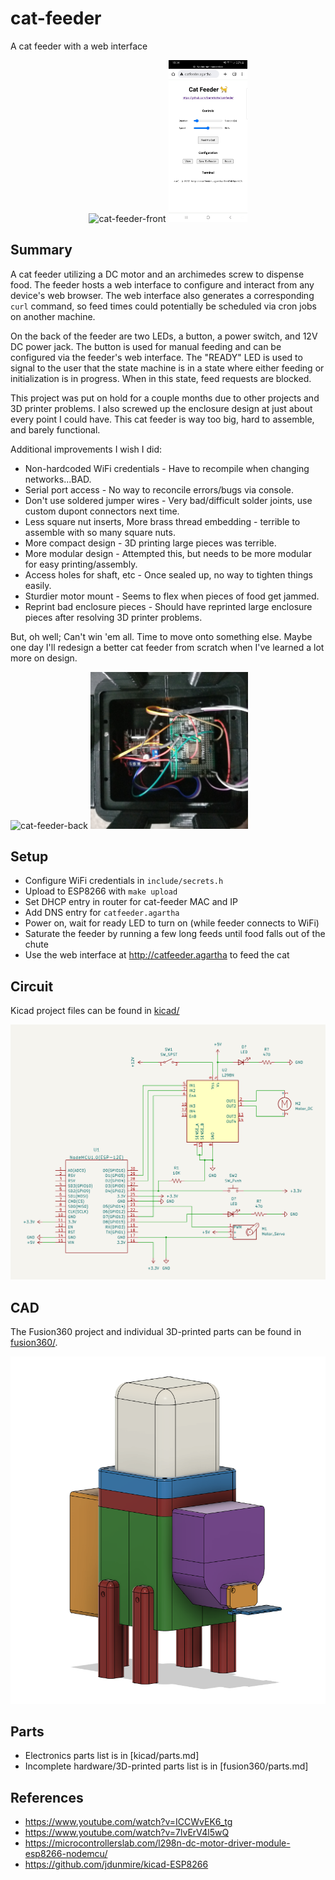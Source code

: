 # cat-feeder

A cat feeder with a web interface

<p align="middle">
  <img src="images/cat-feeder-front.jpg" alt="cat-feeder-front" width="50%" height="50%"/>
  <img src="images/web-interface.jpg" alt="web-interface" width="25%" height="25%"/>
</p>

## Summary

A cat feeder utilizing a DC motor and an archimedes screw to dispense food.
The feeder hosts a web interface to configure and interact from any device's web browser.
The web interface also generates a corresponding `curl` command, so feed times could potentially be scheduled via cron jobs on another machine.

On the back of the feeder are two LEDs, a button, a power switch, and 12V DC power jack.
The button is used for manual feeding and can be configured via the feeder's web interface.
The "READY" LED is used to signal to the user that the state machine is in a state where either feeding or
initialization is in progress. When in this state, feed requests are blocked.

This project was put on hold for a couple months due to other projects and 3D printer problems.
I also screwed up the enclosure design at just about every point I could have.
This cat feeder is way too big, hard to assemble, and barely functional.

Additional improvements I wish I did:

- Non-hardcoded WiFi credentials - Have to recompile when changing networks...BAD.
- Serial port access - No way to reconcile errors/bugs via console.
- Don't use soldered jumper wires - Very bad/difficult solder joints, use custom dupont connectors next time.
- Less square nut inserts, More brass thread embedding - terrible to assemble with so many square nuts.
- More compact design - 3D printing large pieces was terrible.
- More modular design - Attempted this, but needs to be more modular for easy printing/assembly.
- Access holes for shaft, etc - Once sealed up, no way to tighten things easily.
- Sturdier motor mount - Seems to flex when pieces of food get jammed.
- Reprint bad enclosure pieces - Should have reprinted large enclosure pieces after resolving 3D printer problems.

But, oh well; Can't win 'em all. Time to move onto something else.
Maybe one day I'll redesign a better cat feeder from scratch when I've learned a lot more on design.

<img src="images/cat-feeder-back.jpg" alt="cat-feeder-back" width="50%" height="50%"/>

<img src="images/cat-feeder-bottom.jpg" alt="cat-feeder-bottom" width="50%" height="50%"/>

## Setup

- Configure WiFi credentials in `include/secrets.h`
- Upload to ESP8266 with `make upload`
- Set DHCP entry in router for cat-feeder MAC and IP
- Add DNS entry for `catfeeder.agartha`
- Power on, wait for ready LED to turn on (while feeder connects to WiFi)
- Saturate the feeder by running a few long feeds until food falls out of the chute
- Use the web interface at http://catfeeder.agartha to feed the cat

## Circuit

Kicad project files can be found in [kicad/](kicad/)

![images/schematic-cropped.png](images/schematic-cropped.png)

## CAD

The Fusion360 project and individual 3D-printed parts can be found in [fusion360/](fusion360/).

![images/fusion360-final.png](images/fusion360-final.png)

## Parts

- Electronics parts list is in [kicad/parts.md]
- Incomplete hardware/3D-printed parts list is in [fusion360/parts.md]

## References

- https://www.youtube.com/watch?v=ICCWvEK6_tg
- https://www.youtube.com/watch?v=7lvErV4l5wQ
- https://microcontrollerslab.com/l298n-dc-motor-driver-module-esp8266-nodemcu/
- https://github.com/jdunmire/kicad-ESP8266
